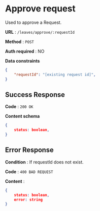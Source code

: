# Approve request

Used to approve a  Request.

**URL** : `/leaves/approve/:requestId`

**Method** : `POST`

**Auth required** : NO

**Data constraints**

```json
{
    "requestId": "[existing request id]",
}
```


## Success Response

**Code** : `200 OK`

**Content schema**

```json
{
    status: boolean,
}
```
## Error Response

**Condition** : If requestId does not exist.

**Code** : `400 BAD REQUEST`

**Content** :

```json
{
    status: boolean,
    error: string
}
```